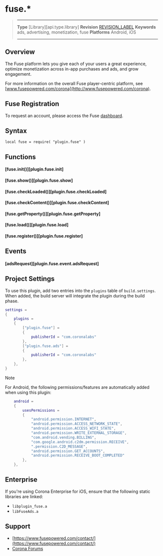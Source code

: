 # fuse.*

> --------------------- ------------------------------------------------------------------------------------------
> __Type__              [Library][api.type.library]
> __Revision__          [REVISION_LABEL](REVISION_URL)
> __Keywords__          ads, advertising, monetization, fuse
> __Platforms__			Android, iOS
> --------------------- ------------------------------------------------------------------------------------------

## Overview

The Fuse platform lets you give each of your users a great experience, optimize monetization across <nobr>in-app</nobr> purchases and ads, and grow engagement.

For more information on the overall Fuse <nobr>player-centric</nobr> platform, see [www.fusepowered.com/corona](http://www.fusepowered.com/corona).


## Fuse Registration

To request an account, please access the Fuse [dashboard](https://dashboard.fusepowered.com/).


## Syntax

	local fuse = require( "plugin.fuse" )


## Functions

#### [fuse.init()][plugin.fuse.init]

#### [fuse.show()][plugin.fuse.show]

#### [fuse.checkLoaded()][plugin.fuse.checkLoaded]

#### [fuse.checkContent()][plugin.fuse.checkContent]

#### [fuse.getProperty()][plugin.fuse.getProperty]

#### [fuse.load()][plugin.fuse.load]

#### [fuse.register()][plugin.fuse.register]


## Events

#### [adsRequest][plugin.fuse.event.adsRequest]


<a id="projsettings"></a>

## Project Settings

To use this plugin, add two entries into the `plugins` table of `build.settings`. When added, the build server will integrate the plugin during the build phase.

``````lua
settings =
{
	plugins =
	{
		["plugin.fuse"] =
		{
			publisherId = "com.coronalabs"
		},
		["plugin.fuse.ads"] =
		{
			publisherId = "com.coronalabs"
		},
	},		
}
``````

<div class="guide-notebox">
<div class="notebox-title">Note</div>

For Android, the following permissions/features are automatically added when using this plugin:

``````lua
	android =
	{
		usesPermissions =
		{
			"android.permission.INTERNET",
			"android.permission.ACCESS_NETWORK_STATE",
			"android.permission.ACCESS_WIFI_STATE",
			"android.permission.WRITE_EXTERNAL_STORAGE",
			"com.android.vending.BILLING",
			"com.google.android.c2dm.permission.RECEIVE",
			".permission.C2D_MESSAGE",
			"android.permission.GET_ACCOUNTS",
			"android.permission.RECEIVE_BOOT_COMPLETED"
		},
	},
``````

</div>


## Enterprise

If you're using Corona Enterprise for iOS, ensure that the following static libraries are linked:

* `libplugin_fuse.a`
* `libFuseAds.a`


## Support

* [https://www.fusepowered.com/contact/](https://www.fusepowered.com/contact/)
* [Corona Forums](http://forums.coronalabs.com/forum/646-fusepowered/)

